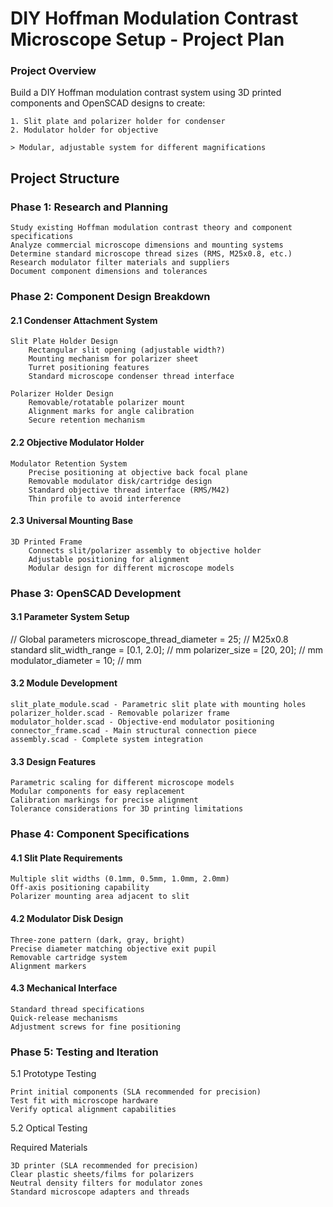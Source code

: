 # DIY Hoffman Modulation Contrast Microscope Setup - Project Plan
### Project Overview

Build a DIY Hoffman modulation contrast system using 3D printed components and OpenSCAD designs to create:

    1. Slit plate and polarizer holder for condenser
    2. Modulator holder for objective
    
    > Modular, adjustable system for different magnifications
    
## Project Structure
### Phase 1: Research and Planning

    Study existing Hoffman modulation contrast theory and component specifications
    Analyze commercial microscope dimensions and mounting systems
    Determine standard microscope thread sizes (RMS, M25x0.8, etc.)
    Research modulator filter materials and suppliers
    Document component dimensions and tolerances

### Phase 2: Component Design Breakdown
#### 2.1 Condenser Attachment System

    Slit Plate Holder Design
        Rectangular slit opening (adjustable width?)
        Mounting mechanism for polarizer sheet
        Turret positioning features
        Standard microscope condenser thread interface

    Polarizer Holder Design
        Removable/rotatable polarizer mount
        Alignment marks for angle calibration
        Secure retention mechanism

#### 2.2 Objective Modulator Holder

    Modulator Retention System
        Precise positioning at objective back focal plane
        Removable modulator disk/cartridge design
        Standard objective thread interface (RMS/M42)
        Thin profile to avoid interference

#### 2.3 Universal Mounting Base

    3D Printed Frame
        Connects slit/polarizer assembly to objective holder
        Adjustable positioning for alignment
        Modular design for different microscope models

### Phase 3: OpenSCAD Development
#### 3.1 Parameter System Setup

// Global parameters
microscope_thread_diameter = 25; // M25x0.8 standard
slit_width_range = [0.1, 2.0]; // mm
polarizer_size = [20, 20]; // mm
modulator_diameter = 10; // mm

#### 3.2 Module Development

    slit_plate_module.scad - Parametric slit plate with mounting holes
    polarizer_holder.scad - Removable polarizer frame
    modulator_holder.scad - Objective-end modulator positioning
    connector_frame.scad - Main structural connection piece
    assembly.scad - Complete system integration

#### 3.3 Design Features

    Parametric scaling for different microscope models
    Modular components for easy replacement
    Calibration markings for precise alignment
    Tolerance considerations for 3D printing limitations

### Phase 4: Component Specifications
#### 4.1 Slit Plate Requirements

    Multiple slit widths (0.1mm, 0.5mm, 1.0mm, 2.0mm)
    Off-axis positioning capability
    Polarizer mounting area adjacent to slit

#### 4.2 Modulator Disk Design

    Three-zone pattern (dark, gray, bright)
    Precise diameter matching objective exit pupil
    Removable cartridge system
    Alignment markers

#### 4.3 Mechanical Interface

    Standard thread specifications
    Quick-release mechanisms
    Adjustment screws for fine positioning

### Phase 5: Testing and Iteration
5.1 Prototype Testing

    Print initial components (SLA recommended for precision)
    Test fit with microscope hardware
    Verify optical alignment capabilities

5.2 Optical Testing


Required Materials

    3D printer (SLA recommended for precision)
    Clear plastic sheets/films for polarizers
    Neutral density filters for modulator zones
    Standard microscope adapters and threads
   
